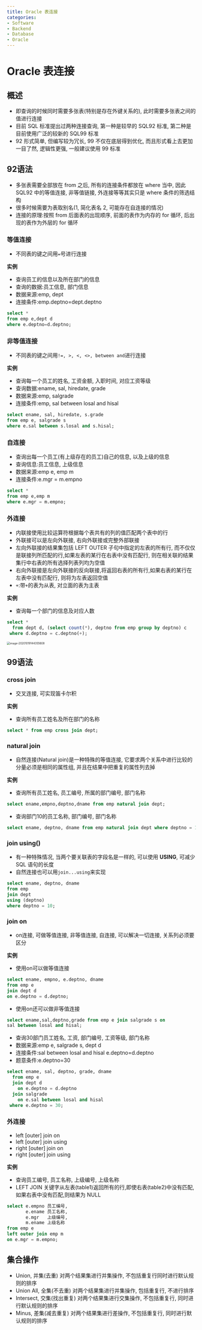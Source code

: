 ```yaml
---
title: Oracle 表连接
categories:
- Software
- Backend
- Database
- Oracle
---
```

# Oracle 表连接

## 概述

- 即查询的时候同时需要多张表(特别是存在外键关系的), 此时需要多张表之间的值进行连接
- 目前 SQL 标准提出过两种连接查询, 第一种是较早的 SQL92 标准, 第二种是目前使用广泛的较新的 SQL99 标准
- 92 形式简单, 但编写较为冗长, 99 不仅在底层得到优化, 而且形式看上去更加一目了然, 逻辑性更强, 一般建议使用 99 标准

## 92语法

- 多张表需要全部放在 from 之后, 所有的连接条件都放在 where 当中, 因此SQL92 中的等值连接, 非等值链接, 外连接等等其实只是 where 条件的筛选结构
- 很多时候需要为表取别名(1, 简化表名 2, 可能存在自连接的情况)
- 连接的原理:按照 from 后面表的出现顺序, 前面的表作为内存的 for 循环, 后出现的表作为外层的 for 循环

### 等值连接

- 不同表的键之间用`=`号进行连接

**实例**

- 查询员工的信息以及所在部门的信息
- 查询的数据:员工信息, 部门信息
- 数据来源:emp, dept
- 连接条件:emp.deptno=dept.deptno

```sql
select *
from emp e,dept d
where e.deptno=d.deptno;
```

### 非等值连接

- 不同表的键之间用`!=, >, <, <>, between and`进行连接

**实例**

- 查询每一个员工的姓名, 工资金额, 入职时间, 对应工资等级
- 查询数据:ename, sal, hiredate, grade
- 数据来源:emp, salgrade
- 连接条件:emp, sal between losal and hisal

```sql
select ename, sal, hiredate, s.grade
from emp e, salgrade s
where e.sal between s.losal and s.hisal;
```

### 自连接

- 查询出每一个员工(有上级存在的员工)自己的信息, 以及上级的信息
- 查询信息:员工信息, 上级信息
- 数据来源:emp e, emp m
- 连接条件:e.mgr = m.empno

```sql
select *
from emp e,emp m
where e.mgr = m.empno;
```

### 外连接

- 内联接使用比较运算符根据每个表共有的列的值匹配两个表中的行
- 外联接可以是左向外联接, 右向外联接或完整外部联接
- 左向外联接的结果集包括 LEFT OUTER 子句中指定的左表的所有行, 而不仅仅是联接列所匹配的行,如果左表的某行在右表中没有匹配行, 则在相关联的结果集行中右表的所有选择列表列均为空值
- 右向外联接是左向外联接的反向联接,将返回右表的所有行,如果右表的某行在左表中没有匹配行, 则将为左表返回空值
- `+`:带`+`的表为从表, 对立面的表为主表

**实例**

- 查询每一个部门的信息及对应人数

```sql
select *
  from dept d, (select count(*), deptno from emp group by deptno) c
 where d.deptno = c.deptno(+);
```

<img src="https://cdn.jsdelivr.net/gh/LuShan123888/Files@master/Pictures/2020-12-10-image-20201019144355608.png" alt="image-20201019144355608" style="zoom:50%;" />

## 99语法

### cross join

- 交叉连接, 可实现笛卡尔积

**实例**

- 查询所有员工姓名及所在部门的名称

```sql
select * from emp cross join dept;
```

### natural join

- 自然连接(Natural join)是一种特殊的等值连接, 它要求两个关系中进行比较的分量必须是相同的属性组, 并且在结果中把重复的属性列去掉

**实例**

- 查询所有员工姓名, 员工编号, 所属的部门编号, 部门名称

```sql
select ename,empno,deptno,dname from emp natural join dept;
```

- 查询部门10的员工名称, 部门编号, 部门名称

```sql
select ename, deptno, dname from emp natural join dept where deptno = 10;
```

### join using()

- 有一种特殊情况, 当两个要关联表的字段名是一样的, 可以使用 **USING**, 可减少 SQL 语句的长度
- 自然连接也可以用`join...using`来实现

```sql
select ename, deptno, dname
from emp
join dept
using (deptno)
where deptno = 10;
```

### join on

- on连接, 可做等值连接, 非等值连接, 自连接, 可以解决一切连接, 关系列必须要区分

**实例**

- 使用on可以做等值连接

```sql
select ename, empno, e.deptno, dname
from emp e
join dept d
on e.deptno = d.deptno;
```

- 使用on还可以做非等值连接

```sql
select ename,sal,deptno,grade from emp e join salgrade s on
sal between losal and hisal;
```

- 查询30部门员工姓名, 工资, 部门编号, 工资等级, 部门名称
- 数据来源:emp e,  salgrade s, dept d
- 连接条件:sal between losal and hisal e.deptno=d.deptno
- 题意条件:e.deptno=30

```sql
select ename, sal, deptno, grade, dname
  from emp e
  join dept d
    on e.deptno = d.deptno
  join salgrade
    on e.sal between losal and hisal
 where e.deptno = 30;
```

### 外连接

- left [outer] join on
- left [outer] join using
- right [outer] join on
- right [outer] join using

**实例**

- 查询员工编号, 员工名称, 上级编号, 上级名称
- LEFT JOIN 关键字从左表(table1)返回所有的行,即使右表(table2)中没有匹配,如果右表中没有匹配,则结果为 NULL

```sql
select e.empno 员工编号,
       e.ename 员工名称,
       e.mgr   上级编号,
       m.ename 上级名称
from emp e
left outer join emp m
on e.mgr = m.empno;
```

## 集合操作

- Union, 并集(去重) 对两个结果集进行并集操作, 不包括重复行同时进行默认规则的排序
- Union All, 全集(不去重) 对两个结果集进行并集操作, 包括重复行, 不进行排序
- Intersect, 交集(找出重复) 对两个结果集进行交集操作, 不包括重复行, 同时进行默认规则的排序
- Minus, 差集(减去重复) 对两个结果集进行差操作, 不包括重复行, 同时进行默认规则的排序